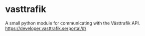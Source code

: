 # vasttrafik
A small python module for communicating with the Västtrafik API.
https://developer.vasttrafik.se/portal/#/
